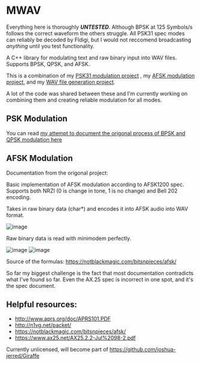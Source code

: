 # MWAV
Everything here is thoroughly ***UNTESTED***. Although BPSK at 125 Symbols/s follows the correct waveform the others struggle. All PSK31 spec modes
can reliably be decoded by Fldigi, but I would not reccomend broadcasting *anything* until you test functionality.

A C++ library for modulating text and raw binary input into WAV files. Supports BPSK, QPSK, and AFSK.

This is a combination of my [PSK31 modulation project](https://github.com/joshua-jerred/PSK31-Modulation-WAV-Generator) 
, my [AFSK modulation project](https://github.com/joshua-jerred/AFSK-Modulation-WAV-Generator), and my
[WAV file generation project](https://github.com/joshua-jerred/WavGen).



A lot of the code was shared between these and I'm currently working on combining them and creating reliable modulation for all modes.

## PSK Modulation
You can read [my attempt to document the origonal process of BPSK and QPSK modulation here](https://joshuajer.red/projects/psk-modulation.html)

## AFSK Modulation
Documentation from the origonal project:

Basic implementation of AFSK modulation according to AFSK1200 spec.
Supports both NRZI (0 is change in tone, 1 is no change) and Bell 202 encoding.

Takes in raw binary data (char*) and encodes it into AFSK audio into WAV format.

![image](https://user-images.githubusercontent.com/19292194/208214035-59ed7b38-1e53-47ea-89d1-ee65b8cab46a.png)

Raw binary data is read with minimodem perfectly.

![image](https://user-images.githubusercontent.com/19292194/208214105-9eeb9f8c-9d8f-4074-880f-1fed30ee4563.png)
![image](https://user-images.githubusercontent.com/19292194/208214122-c7f256f7-96ae-49f4-8a14-75158461b834.png)

Source of the formulas:
https://notblackmagic.com/bitsnpieces/afsk/


So far my biggest challenge is the fact that most documentation contradicts what I've found so far.
Even the AX.25 spec is incorrect in one spot, and it's the spec document.

## Helpful resources:
 - http://www.aprs.org/doc/APRS101.PDF
 - http://n1vg.net/packet/
 - https://notblackmagic.com/bitsnpieces/afsk/
 - https://www.ax25.net/AX25.2.2-Jul%2098-2.pdf

Currently unlicensed, will become part of https://github.com/joshua-jerred/Giraffe
